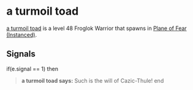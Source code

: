 # a turmoil toad



[a turmoil toad](/npc/72055) is a level 48 Froglok Warrior that spawns in [Plane of Fear (Instanced)](/zone/1072).



## Signals

if(e.signal == 1) then


>**a turmoil toad says:** Such is the will of Cazic-Thule!
end
